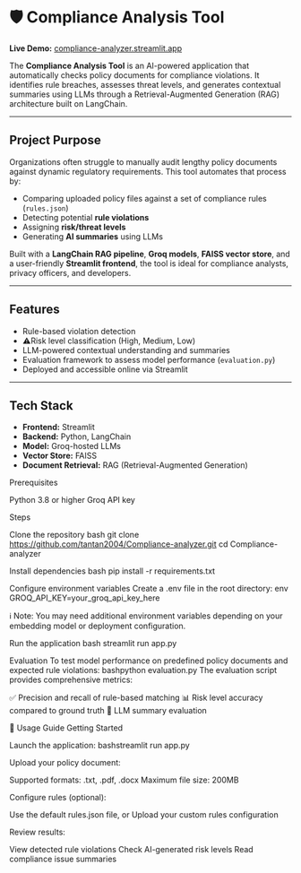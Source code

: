 # 🛡 Compliance Analysis Tool

**Live Demo:** [compliance-analyzer.streamlit.app](https://compliance-analyzer.streamlit.app/)

The **Compliance Analysis Tool** is an AI-powered application that automatically checks policy documents for compliance violations. It identifies rule breaches, assesses threat levels, and generates contextual summaries using LLMs through a Retrieval-Augmented Generation (RAG) architecture built on LangChain.

---

##  Project Purpose

Organizations often struggle to manually audit lengthy policy documents against dynamic regulatory requirements. This tool automates that process by:

- Comparing uploaded policy files against a set of compliance rules (`rules.json`)
- Detecting potential **rule violations**
- Assigning **risk/threat levels**
- Generating **AI summaries** using LLMs

Built with a **LangChain RAG pipeline**, **Groq models**, **FAISS vector store**, and a user-friendly **Streamlit frontend**, the tool is ideal for compliance analysts, privacy officers, and developers.

---

##  Features

-  Rule-based violation detection
- ⚠Risk level classification (High, Medium, Low)
-  LLM-powered contextual understanding and summaries
-  Evaluation framework to assess model performance (`evaluation.py`)
-  Deployed and accessible online via Streamlit

---

##  Tech Stack

- **Frontend:** Streamlit
- **Backend:** Python, LangChain
- **Model:** Groq-hosted LLMs
- **Vector Store:** FAISS
- **Document Retrieval:** RAG (Retrieval-Augmented Generation)

Prerequisites

Python 3.8 or higher
Groq API key

Steps

Clone the repository
bash
git clone https://github.com/tantan2004/Compliance-analyzer.git
cd Compliance-analyzer

Install dependencies
bash
pip install -r requirements.txt

Configure environment variables
Create a .env file in the root directory:
env
GROQ_API_KEY=your_groq_api_key_here

ℹ️ Note: You may need additional environment variables depending on your embedding model or deployment configuration.


Run the application
bash
streamlit run app.py


 Evaluation
To test model performance on predefined policy documents and expected rule violations:
bashpython evaluation.py
The evaluation script provides comprehensive metrics:

✅ Precision and recall of rule-based matching
📊 Risk level accuracy compared to ground truth
🧠 LLM summary evaluation 

📌 Usage Guide
Getting Started

Launch the application:
bashstreamlit run app.py

Upload your policy document:

Supported formats: .txt, .pdf, .docx
Maximum file size: 200MB


Configure rules (optional):

Use the default rules.json file, or
Upload your custom rules configuration


Review results:

View detected rule violations
Check AI-generated risk levels
Read compliance issue summaries


